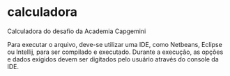 # calculadora
Calculadora do desafio da Academia Capgemini

Para executar o arquivo, deve-se utilizar uma IDE, como Netbeans, Eclipse ou Intellij, para ser compilado e executado.
Durante a execução, as opções e dados exigidos devem ser digitados pelo usuário através do console da IDE.

